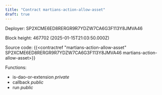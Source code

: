 ```yaml
---
title: "Contract martians-action-allow-asset"
draft: true
---
```

Deployer: SP2XCME6ED8RERGR9R7YDZW7CA6G3F113Y8JMVA46


 



Block height: 467702 (2025-01-15T21:03:50.000Z)

Source code: {{<contractref "martians-action-allow-asset" SP2XCME6ED8RERGR9R7YDZW7CA6G3F113Y8JMVA46 martians-action-allow-asset>}}

Functions:

* is-dao-or-extension _private_
* callback _public_
* run _public_
